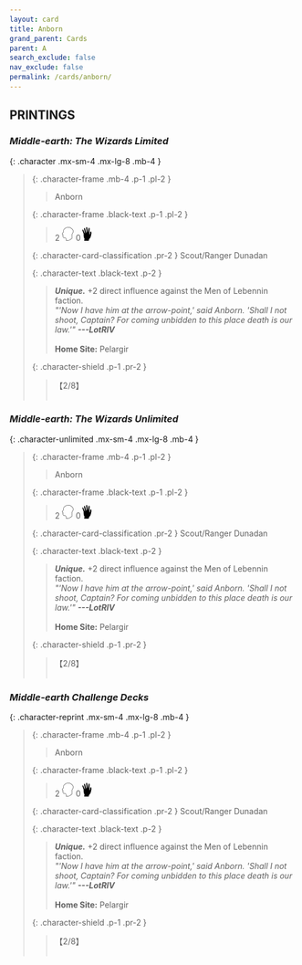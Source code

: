 ```yaml
---
layout: card
title: Anborn
grand_parent: Cards
parent: A
search_exclude: false
nav_exclude: false
permalink: /cards/anborn/
---
```


## PRINTINGS


### _Middle-earth: The Wizards Limited_

{: .character .mx-sm-4 .mx-lg-8 .mb-4 }
> {: .character-frame .mb-4 .p-1 .pl-2 }
> > <div class="card-mp"></div>
> > <div class="character-card-name">Anborn</div>
>
> {: .character-frame .black-text .p-1 .pl-2 }
> > 2 ![](/assets/images/mind.svg) 0![](/assets/images/di.svg)
>
> {: .character-card-classification .pr-2 }
> Scout/Ranger Dunadan
>
> {: .character-text .black-text .p-2 }
> > _**Unique.**_ +2 direct influence against the Men of Lebennin faction. <br>_"'Now I have him at the arrow-point,' said Anborn. 'Shall I not shoot, Captain? For coming unbidden to this place death is our law.'"_ ***---LotRIV***  <br><br>**Home Site:** Pelargir 
>
> {: .character-shield .p-1 .pr-2 }
> > <div class="card-shield">【2/8】</div>
> > <div class="card-corruption">&nbsp;</div>

### _Middle-earth: The Wizards Unlimited_

{: .character-unlimited .mx-sm-4 .mx-lg-8 .mb-4 }
> {: .character-frame .mb-4 .p-1 .pl-2 }
> > <div class="card-mp"></div>
> > <div class="character-card-name">Anborn</div>
>
> {: .character-frame .black-text .p-1 .pl-2 }
> > 2 ![](/assets/images/mind.svg) 0![](/assets/images/di.svg)
>
> {: .character-card-classification .pr-2 }
> Scout/Ranger Dunadan
>
> {: .character-text .black-text .p-2 }
> > _**Unique.**_ +2 direct influence against the Men of Lebennin faction. <br>_"'Now I have him at the arrow-point,' said Anborn. 'Shall I not shoot, Captain? For coming unbidden to this place death is our law.'"_ ***---LotRIV***  <br><br>**Home Site:** Pelargir 
>
> {: .character-shield .p-1 .pr-2 }
> > <div class="card-shield">【2/8】</div>
> > <div class="card-corruption">&nbsp;</div>

### _Middle-earth Challenge Decks_

{: .character-reprint .mx-sm-4 .mx-lg-8 .mb-4 }
> {: .character-frame .mb-4 .p-1 .pl-2 }
> > <div class="card-mp"></div>
> > <div class="character-card-name">Anborn</div>
>
> {: .character-frame .black-text .p-1 .pl-2 }
> > 2 ![](/assets/images/mind.svg) 0![](/assets/images/di.svg)
>
> {: .character-card-classification .pr-2 }
> Scout/Ranger Dunadan
>
> {: .character-text .black-text .p-2 }
> > _**Unique.**_ +2 direct influence against the Men of Lebennin faction. <br>_"'Now I have him at the arrow-point,' said Anborn. 'Shall I not shoot, Captain? For coming unbidden to this place death is our law.'"_ ***---LotRIV***  <br><br>**Home Site:** Pelargir 
>
> {: .character-shield .p-1 .pr-2 }
> > <div class="card-shield">【2/8】</div>
> > <div class="card-corruption">&nbsp;</div>
